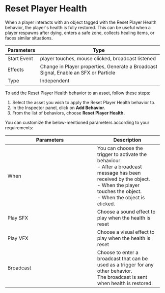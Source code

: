 # Reset Player Health

When a player interacts with an object tagged with the Reset Player Health behavior, the player's health is fully restored. This can be useful when a player respawns after dying, enters a safe zone, collects healing items, or faces similar situations.

| Parameters  | Type                                                                                |
| ----------- | ----------------------------------------------------------------------------------- |
| Start Event | player touches, mouse clicked, broadcast listened                                   |
| Effects     | Change in Player properties, Generate a Broadcast Signal, Enable an SFX or Particle |
| Type        | Independent                                                                         |

To add the Reset Player Health behavior to an asset, follow these steps:

1. Select the asset you wish to apply the Reset Player Health behavior to.
2. In the Inspector panel, click on **Add Behavior**.
3. From the list of behaviors, choose **Reset Player Health.**

You can customize the below-mentioned parameters according to your requirements:

<table><thead><tr><th width="276">Parameters</th><th>Description</th></tr></thead><tbody><tr><td>When</td><td>You can choose the trigger to activate the behaviour.<br>- After a broadcast message has been received by the object.<br>- When the player touches the object.<br>- When the object is clicked.</td></tr><tr><td>Play SFX</td><td>Choose a sound effect to play when the health is reset</td></tr><tr><td>Play VFX</td><td>Choose a visual effect to play when the health is reset</td></tr><tr><td>Broadcast</td><td>Choose to enter a broadcast that can be used as a trigger for any other behavior. <br>The broadcast is sent when health is restored.</td></tr></tbody></table>
